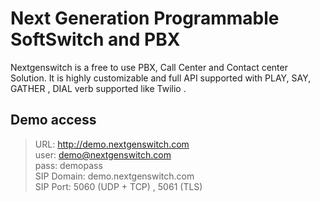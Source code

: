 # Next Generation Programmable SoftSwitch and PBX
Nextgenswitch is a free to use PBX, Call Center and Contact center Solution. It is highly customizable and full API supported with PLAY, SAY, GATHER , DIAL verb supported like Twilio .
## Demo access
> URL: http://demo.nextgenswitch.com \
> user: demo@nextgenswitch.com \
> pass: demopass \
> SIP  Domain: demo.nextgenswitch.com \
> SIP Port: 5060 (UDP + TCP) , 5061 (TLS)

